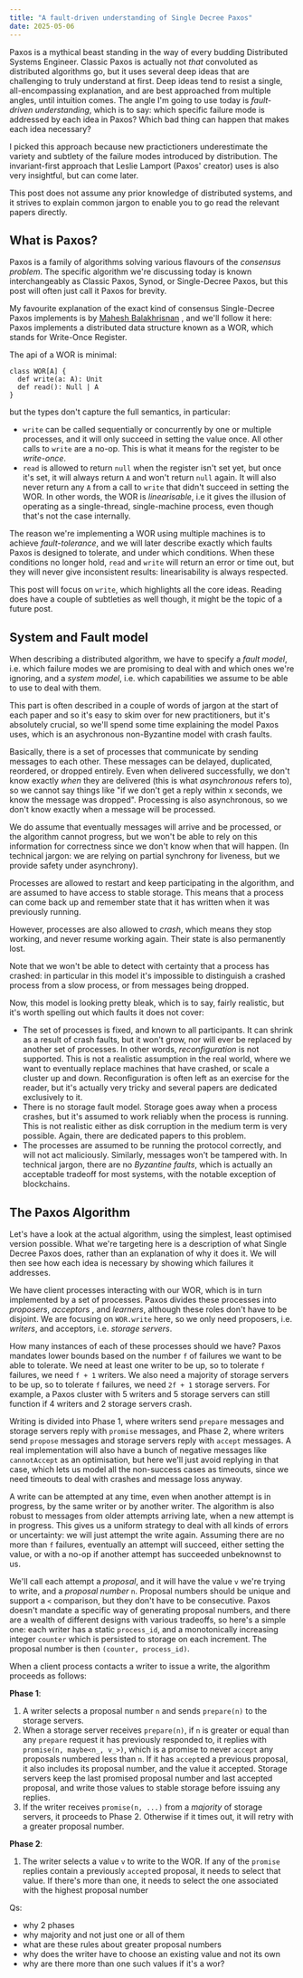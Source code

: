 ```yaml
---
title: "A fault-driven understanding of Single Decree Paxos"
date: 2025-05-06
---
```


Paxos is a mythical beast standing in the way of every budding
Distributed Systems Engineer. Classic Paxos is actually not _that_
convoluted as distributed algorithms go, but it uses several deep
ideas that are challenging to truly understand at first. Deep ideas
tend to resist a single, all-encompassing explanation, and are best
approached from multiple angles, until intuition comes. 
The angle I'm going to use today is _fault-driven understanding_,
which is to say: which specific failure mode is addressed by each idea
in Paxos? Which bad thing can happen that makes each idea necessary?

I picked this approach because new practictioners underestimate the
variety and subtlety of the failure modes introduced by distribution.
The invariant-first approach that Leslie Lamport (Paxos' creator) uses
is also very insightful, but can come later.

This post does not assume any prior knowledge of distributed systems,
and it strives to explain common jargon to enable you to go read the
relevant papers directly.

## What is Paxos?

Paxos is a family of algorithms solving various flavours of the
_consensus problem_. The specific algorithm we're discussing today is
known interchangeably as Classic Paxos, Synod, or Single-Decree Paxos,
but this post will often just call it Paxos for brevity.

My favourite explanation of the exact kind of consensus Single-Decree
Paxos implements is by [Mahesh
Balakhrisnan](https://maheshba.bitbucket.io/blog/2021/11/15/Paxos.html)
, and we'll follow it here: Paxos implements a distributed data
structure known as a WOR, which stands for Write-Once Register.

The api of a WOR is minimal:

```
class WOR[A] {
  def write(a: A): Unit
  def read(): Null | A
}
```

but the types don't capture the full semantics, in particular:
- `write` can be called sequentially or concurrently by one or
  multiple processes, and it will only succeed in setting the value
  once. All other calls to `write` are a no-op. This is what it means
  for the register to be _write-once_.
- `read` is allowed to return `null` when the register isn't set yet,
  but once it's set, it will always return `A` and won't return `null`
  again. It will also never return any `A` from a call to `write` that
  didn't succeed in setting the WOR. In other words, the WOR is
  _linearisable_, i.e it gives the illusion of operating as a
  single-thread, single-machine process, even though that's not the
  case internally.

The reason we're implementing a WOR using multiple machines is to
achieve _fault-tolerance_, and we will later describe exactly which
faults Paxos is designed to tolerate, and under which conditions. When
these conditions no longer hold, `read` and `write` will return an
error or time out, but they will never give inconsistent results:
linearisability is always respected.

This post will focus on `write`, which highlights all the core ideas.
Reading does have a couple of subtleties as well though, it might be
the topic of a future post.

## System and Fault model

When describing a distributed algorithm, we have to specify a _fault
model_, i.e. which failure modes we are promising to deal with and
which ones we're ignoring, and a _system model_, i.e. which
capabilities we assume to be able to use to deal with them.

This part is often described in a couple of words of jargon at the
start of each paper and so it's easy to skim over for new
practitioners, but it's absolutely crucial, so we'll spend some time
explaining the model Paxos uses, which is an asychronous non-Byzantine
model with crash faults.

Basically, there is a set of processes that communicate by sending
messages to each other. These messages can be delayed, duplicated,
reordered, or dropped entirely. Even when delivered successfully, we
don't know exactly _when_ they are delivered (this is what
_asynchronous_ refers to), so we cannot say things like "if we don't
get a reply within x seconds, we know the message was dropped".
Processing is also asynchronous, so we don't know exactly when a
message will be processed.

We do assume that eventually messages will arrive and be processed, or
the algorithm cannot progress, but we won't be able to rely on this
information for correctness since we don't know when that will happen.
(In technical jargon: we are relying on partial synchrony for
liveness, but we provide safety under asynchrony).

Processes are allowed to restart and keep participating in the
algorithm, and are assumed to have access to stable storage. This
means that a process can come back up and remember state that it has
written when it was previously running.

However, processes are also allowed to _crash_, which means they stop
working, and never resume working again. Their state is also
permanently lost.

Note that we won't be able to detect with certainty that a process has
crashed: in particular in this model it's impossible to distinguish a
crashed process from a slow process, or from messages being dropped.

Now, this model is looking pretty bleak, which is to say, fairly
realistic, but it's worth spelling out which faults it does not cover:

- The set of processes is fixed, and known to all participants. It can
  shrink as a result of crash faults, but it won't grow, nor will
  ever be replaced by another set of processes. In other words,
  _reconfiguration_ is not supported. This is not a realistic
  assumption in the real world, where we want to eventually replace
  machines that have crashed, or scale a cluster up and down.
  Reconfiguration is often left as an exercise for the reader, but
  it's actually very tricky and several papers are dedicated
  exclusively to it.
- There is no storage fault model. Storage goes away when a process
  crashes, but it's assumed to work reliably when the process is
  running. This is not realistic either as disk corruption in the
  medium term is very possible. Again, there are dedicated papers to
  this problem.
- The processes are assumed to be running the protocol correctly, and
  will not act maliciously. Similarly, messages won't be tampered
  with. In technical jargon, there are no _Byzantine faults_, which is
  actually an acceptable tradeoff for most systems, with the notable
  exception of blockchains.
    
## The Paxos Algorithm

Let's have a look at the actual algorithm, using the simplest, least
optimised version possible. What we're targeting here is a description
of what Single Decree Paxos does, rather than an explanation of why it
does it. We will then see how each idea is necessary by showing which
failures it addresses.

We have client processes interacting with our WOR, which is in turn
implemented by a set of processes. Paxos divides these processes into
_proposers_, _acceptors_ , and _learners_, although these roles don't
have to be disjoint. We are focusing on `WOR.write` here, so we only
need proposers, i.e. _writers_, and acceptors, i.e. _storage servers_.

How many instances of each of these processes should we have? Paxos
mandates lower bounds based on the number `f` of failures we want to
be able to tolerate. We need at least one writer to be up, so to
tolerate `f` failures, we need `f + 1` writers. We also need a
majority of storage servers to be up, so to tolerate `f` failures, we
need `2f + 1` storage servers. For example, a Paxos cluster with 5
writers and 5 storage servers can still function if 4 writers and 2
storage servers crash.

Writing is divided into Phase 1, where writers send `prepare` messages
and storage servers reply with `promise` messages, and Phase 2, where
writers send `propose` messages and storage servers reply with `accept`
messages. A real implementation will also have a bunch of negative
messages like `cannotAccept` as an optimisation, but here we'll just
avoid replying in that case, which lets us model all the non-success
cases as timeouts, since we need timeouts to deal with crashes and
message loss anyway.

A write can be attempted at any time, even when another attempt is in
progress, by the same writer or by another writer. The algorithm is
also robust to messages from older attempts arriving late, when a new
attempt is in progress. This gives us a uniform strategy to deal with
all kinds of errors or uncertainty: we will just attempt the write
again. Assuming there are no more than `f` failures, eventually an
attempt will succeed, either setting the value, or with a no-op if
another attempt has succeeded unbeknownst to us.

 We'll call each attempt a _proposal_, and it will have the value `v`
we're trying to write, and a _proposal number_ `n`. Proposal numbers
should be unique and support a `<` comparison, but they don't have to
be consecutive. Paxos doesn't mandate a specific way of generating
proposal numbers, and there are a wealth of different designs with
various tradeoffs, so here's a simple one: each writer has a static
`process_id`, and a monotonically increasing integer `counter` which
is persisted to storage on each increment. The proposal number is then
`(counter, process_id)`.

When a client process contacts a writer to issue a write, the
algorithm proceeds as follows:

**Phase 1**:
1. A writer selects a proposal number `n` and sends `prepare(n)` to
   the storage servers.
2. When a storage server receives `prepare(n)`, if `n` is greater or
   equal than any `prepare` request it has previously responded to, it
   replies with `promise(n, maybe<n_, v_>)`, which is a promise to
   never `accept` any proposals numbered less than `n`. If it has
   `accept`ed a previous proposal, it also includes its proposal
   number, and the value it accepted. Storage servers keep the last
   promised proposal number and last accepted proposal, and write
   those values to stable storage before issuing any replies.
3. If the writer receives `promise(n, ...)` from a _majority_ of
   storage servers, it proceeds to Phase 2. Otherwise if it times out,
   it will retry with a greater proposal number.

**Phase 2**:
1. The writer selects a value `v` to write to the WOR. If any of the `promise` replies contain a previously `accept`ed proposal, it needs to select that value. If there's more than one, it needs to select the one associated with the highest proposal number

Qs:
- why 2 phases
- why majority and not just one or all of them
- what are these rules about greater proposal numbers
- why does the writer have to choose an existing value and not its own
- why are there more than one such values if it's a wor?

